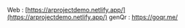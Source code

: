 Web : [https://arprojectdemo.netlify.app/](https://arprojectdemo.netlify.app/)
genQr : https://goqr.me/
